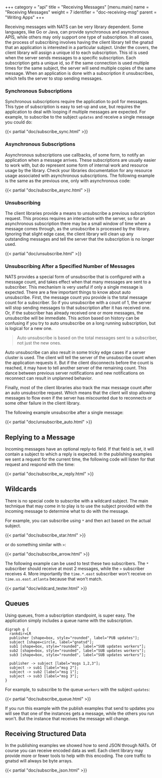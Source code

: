 +++
category = "api"
title = "Receiving Messages"
[menu.main]
    name = "Receiving Messages"
    weight = 7
    identifier = "doc-receiving-msg"
    parent = "Writing Apps"
+++

Receiving messages with NATS can be very library dependent. Some languages, like Go or Java, can provide synchronous and asynchronous APIS, while others may only support one type of subscription. In all cases, the process of subscribing involves having the client library tell the gnatsd that an application is interested in a particular subject. Under the covers, the client library will assign a unique id to each subscription. This id is used when the server sends messages to a specific subscription. Each subscription gets a unique id, so if the same connection is used multiple times for the same subject, the server will send multiple copies of the same message. When an application is done with a subscription it unsubscribes, which tells the server to stop sending messages.

### Synchronous Subscriptions

Synchronous subscriptions require the application to poll for messages. This type of subscription is easy to set-up and use, but requires the application to deal with looping if multiple messages are expected. For example, to subscribe to the subject `updates` and receive a single message you could do:

{{< partial "doc/subscribe_sync.html" >}}

### Asynchronous Subscriptions

Asynchronous subscriptions use callbacks, of some form, to notify an application when a message arrives. These subscriptions are usually easier to work with, but do represent some form of internal work and resource usage by the library. Check your libraries documentation for any resource usage associated with asynchronous subscriptions. The following example is the same as the previous one, only with asynchronous code:

{{< partial "doc/subscribe_async.html" >}}

### Unsubscribing

The client libraries provide a means to unsubscribe a previous subscription request. This process requires an interaction with the server, so for an asynchronous subscription there may be a small window of time where a message comes through, as the unsubscribe is processed by the library. Ignoring that slight edge case, the client library will clean up any outstanding messages and tell the server that the subscription is no longer used.

{{< partial "doc/unsubscribe.html" >}}

### Unsubscribing After a Specified Number of Messages

NATS provides a special form of unsubscribe that is configured with a message count, and takes effect when that many messages are sent to a subscriber. This mechanism is very useful if only a single message is expected. There are a few important things to know about auto unsubscribe. First, the message count you provide is the total message count for a subscriber. So if you unsubscribe with a count of 1, the server will stop sending messages to that subscription after it has received one. Or, if the subscriber has already received one or more messages, the unsubscribe will be immediate. This action based on history can be confusing if you try to auto unsubscribe on a long running subscription, but is logical for a new one.

> Auto unsubscribe is based on the total messages sent to a subscriber, not just the new ones.

Auto unsubscribe can also result in some tricky edge cases if a server cluster is used. The client will tell the server of the unsubscribe count when the application requests it. But if the client disconnects before the count is reached, it may have to tell another server of the remaining count. This dance between previous server notifications and new notifications on reconnect can result in unplanned behavior.

Finally, most of the client libraries also track the max message count after an auto unsubscribe request. Which means that the client will stop allowing messages to flow even if the server has miscounted due to reconnects or some other failure in the client library.

The following example unsubscribe after a single message:

{{< partial "doc/unsubscribe_auto.html" >}}

## Replying to a Message

Incoming messages have an optional reply-to field. If that field is set, it will contain a subject to which a reply is expected. In the publishing examples we sent a request for the current time, the following code will listen for that request and respond with the time:

{{< partial "doc/subscribe_w_reply.html" >}}

## Wildcards

There is no special code to subscribe with a wildcard subject. The main technique that may come in to play is to use the subject provided with the incoming message to determine what to do with the message.

For example, you can subscribe using `*` and then act based on the actual subject.

{{< partial "doc/subscribe_star.html" >}}

or do something similar with `>`:

{{< partial "doc/subscribe_arrow.html" >}}

The following example can be used to test these two subscribers. The `*` subscriber should receive at most 2 messages, while the `>` subscriber receives 4. More importantly the `time.*.east` subscriber won't receive on `time.us.east.atlanta` because that won't match.

{{< partial "doc/wildcard_tester.html" >}}

## Queues

Using queues, from a subscription standpoint, is super easy. The application simply includes a queue name with the subscription.

```viz-dot
digraph g {
  rankdir=LR
  publisher [shape=box, style="rounded", label="PUB updates"];
  subject [shape=circle, label="gnatsd"];
  sub1 [shape=box, style="rounded", label="SUB updates workers"];
  sub2 [shape=box, style="rounded", label="SUB updates workers"];
  sub3 [shape=box, style="rounded", label="SUB updates workers"];

  publisher -> subject [label="msgs 1,2,3"];
  subject -> sub1 [label="msg 2"];
  subject -> sub2 [label="msg 1"];
  subject -> sub3 [label="msg 3"];
}
```

For example, to subscribe to the queue `workers` with the subject `updates`:

{{< partial "doc/subscribe_queue.html" >}}

If you run this example with the publish examples that send to updates you will see that one of the instances gets a message, while the others you run won't. But the instance that receives the message will change.

## Receiving Structured Data

In the publishing examples we showed how to send JSON through NATs. Of course you can receive encoded data as well. Each client library may provide more or fewer tools to help with this encoding. The core traffic to gnatsd will always be byte arrays.

{{< partial "doc/subscribe_json.html" >}}